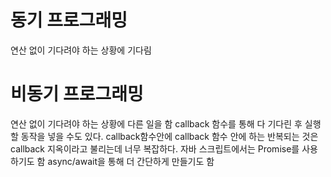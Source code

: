 # 동기 프로그래밍
연산 없이 기다려야 하는 상황에 기다림

# 비동기 프로그래밍 
연산 없이 기다려야 하는 상황에 다른 일을 함
callback 함수를 통해 다 기다린 후 실행할 동작을 넣을 수도 있다.
callback함수안에 callback 함수 안에 하는 반복되는 것은 callback 지옥이라고 불리는데
너무 복잡하다.
자바 스크립트에서는 Promise를 사용하기도 함
async/await을 통해 더 간단하게 만들기도 함